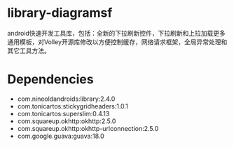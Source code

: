 # library-diagramsf
android快速开发工具库，包括：全新的下拉刷新控件，下拉刷新和上拉加载更多通用模板，对Volley开源库修改以方便控制缓存，网络请求框架，全局异常处理和其它工具方法。

# Dependencies
- com.nineoldandroids:library:2.4.0
- com.tonicartos:stickygridheaders:1.0.1
- com.tonicartos:superslim:0.4.13
- com.squareup.okhttp:okhttp:2.5.0
- com.squareup.okhttp:okhttp-urlconnection:2.5.0
- com.google.guava:guava:18.0
